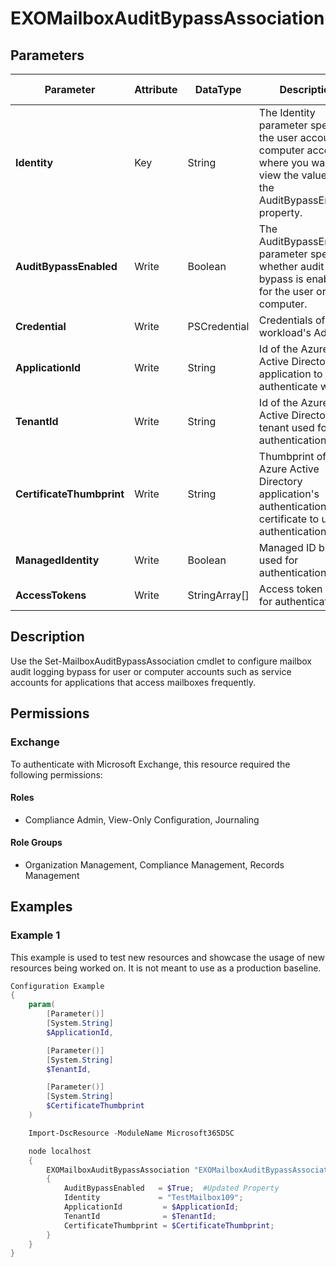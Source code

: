 ﻿# EXOMailboxAuditBypassAssociation

## Parameters

| Parameter | Attribute | DataType | Description | Allowed Values |
| --- | --- | --- | --- | --- |
| **Identity** | Key | String | The Identity parameter specifies the user account or computer account where you want to view the value of the AuditBypassEnabled property. | |
| **AuditBypassEnabled** | Write | Boolean | The AuditBypassEnabled parameter specifies whether audit bypass is enabled for the user or computer. | |
| **Credential** | Write | PSCredential | Credentials of the workload's Admin | |
| **ApplicationId** | Write | String | Id of the Azure Active Directory application to authenticate with. | |
| **TenantId** | Write | String | Id of the Azure Active Directory tenant used for authentication. | |
| **CertificateThumbprint** | Write | String | Thumbprint of the Azure Active Directory application's authentication certificate to use for authentication. | |
| **ManagedIdentity** | Write | Boolean | Managed ID being used for authentication. | |
| **AccessTokens** | Write | StringArray[] | Access token used for authentication. | |

## Description

Use the Set-MailboxAuditBypassAssociation cmdlet to configure mailbox audit logging bypass for user or computer accounts such as service accounts for applications that access mailboxes frequently.

## Permissions

### Exchange

To authenticate with Microsoft Exchange, this resource required the following permissions:

#### Roles

- Compliance Admin, View-Only Configuration, Journaling

#### Role Groups

- Organization Management, Compliance Management, Records Management

## Examples

### Example 1

This example is used to test new resources and showcase the usage of new resources being worked on.
It is not meant to use as a production baseline.

```powershell
Configuration Example
{
    param(
        [Parameter()]
        [System.String]
        $ApplicationId,

        [Parameter()]
        [System.String]
        $TenantId,

        [Parameter()]
        [System.String]
        $CertificateThumbprint
    )

    Import-DscResource -ModuleName Microsoft365DSC

    node localhost
    {
        EXOMailboxAuditBypassAssociation "EXOMailboxAuditBypassAssociation-Test"
        {
            AuditBypassEnabled   = $True;  #Updated Property
            Identity             = "TestMailbox109";
            ApplicationId         = $ApplicationId;
            TenantId              = $TenantId;
            CertificateThumbprint = $CertificateThumbprint;
        }
    }
}
```


